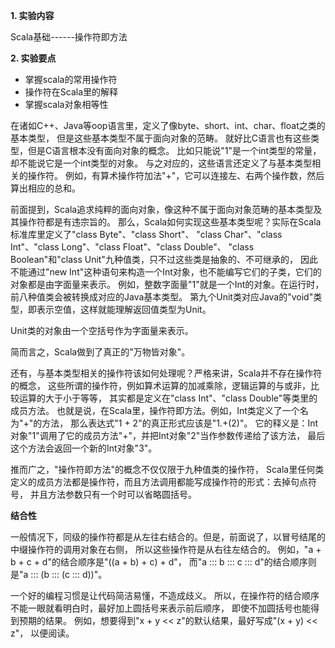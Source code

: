**1. 实验内容**

Scala基础------操作符即方法

**2. 实验要点**

- 掌握scala的常用操作符
- 操作符在Scala里的解释
- 掌握scala对象相等性

在诸如C++、Java等oop语言里，定义了像byte、short、int、char、float之类的基本类型，
但是这些基本类型不属于面向对象的范畴。
就好比C语言也有这些类型，但是C语言根本没有面向对象的概念。
比如只能说"1"是一个int类型的常量，却不能说它是一个int类型的对象。
与之对应的，这些语言还定义了与基本类型相关的操作符。
例如，有算术操作符加法"+"，它可以连接左、右两个操作数，然后算出相应的总和。

前面提到，Scala追求纯粹的面向对象，像这种不属于面向对象范畴的基本类型及其操作符都是有违宗旨的。
那么，Scala如何实现这些基本类型呢？实际在Scala标准库里定义了"class Byte"、"class Short"、
"class Char"、"class Int"、"class Long"、"class Float"、"class Double"、
"class Boolean"和"class Unit"九种值类，只不过这些类是抽象的、不可继承的，
因此不能通过"new Int"这种语句来构造一个Int对象，也不能编写它们的子类，它们的对象都是由字面量来表示。
例如，整数字面量"1"就是一个Int的对象。在运行时，前八种值类会被转换成对应的Java基本类型。
第九个Unit类对应Java的"void"类型，即表示空值，这样就能理解返回值类型为Unit。

Unit类的对象由一个空括号作为字面量来表示。

简而言之，Scala做到了真正的"万物皆对象"。

还有，与基本类型相关的操作符该如何处理呢？严格来讲，Scala并不存在操作符的概念，
这些所谓的操作符，例如算术运算的加减乘除，逻辑运算的与或非，比较运算的大于小于等等，
其实都是定义在"class Int"、"class Double"等类里的成员方法。
也就是说，在Scala里，操作符即方法。例如，Int类定义了一个名为"+"的方法，
那么表达式"1 + 2"的真正形式应该是"1.+(2)"。
它的释义是：Int对象"1"调用了它的成员方法"+"，并把Int对象"2"当作参数传递给了该方法，
最后这个方法会返回一个新的Int对象"3"。

推而广之，"操作符即方法"的概念不仅仅限于九种值类的操作符，
Scala里任何类定义的成员方法都是操作符，而且方法调用都能写成操作符的形式：去掉句点符号，
并且方法参数只有一个时可以省略圆括号。

**结合性**

一般情况下，同级的操作符都是从左往右结合的。但是，前面说了，以冒号结尾的中缀操作符的调用对象在右侧，
所以这些操作符是从右往左结合的。
例如，"a + b + c + d"的结合顺序是"((a + b) + c) + d"，
而"a ::: b ::: c ::: d"的结合顺序则是"a ::: (b ::: (c ::: d))"。

一个好的编程习惯是让代码简洁易懂，不造成歧义。
所以，在操作符的结合顺序不能一眼就看明白时，最好加上圆括号来表示前后顺序，
即使不加圆括号也能得到预期的结果。
例如，想要得到"x + y << z"的默认结果，最好写成"(x + y) << z"， 以便阅读。
